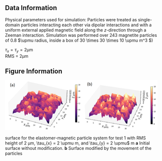 ## Data Information

Physical parameters used for simulation:
 Particles were treated as single-domain particles interacting each other via dipolar interactions and with a uniform external applied magnetic field along the $z$-direction through a Zeeman interaction. Simulation was performed over 243 magnetite particles of 0.8 $\upmu radius, inside a box of 30 \times 30 \times 10 \upmu m^3 $)
  
$\tau_{x} = \tau_{y}=  2 \upmu$m   
RMS = 2$\upmu$m 
    

## Figure Information

<img src="./Figure_5.png"/>

surface for the elastomer-magnetic particle system for test 1  with RMS height of 2 $\upmu$m, \tau_{x} = 2  \upmu m, and \tau_{y} = 2  \upmu$ m  **a** Initial surface
without modification. **b** Surface modified by the movement of the particles
